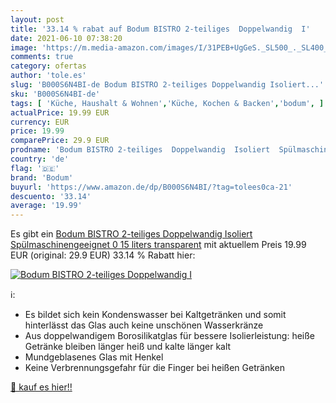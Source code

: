 ```yaml
---
layout: post
title: '33.14 % rabat auf Bodum BISTRO 2-teiliges  Doppelwandig  I'
date: 2021-06-10 07:38:20
image: 'https://m.media-amazon.com/images/I/31PEB+UgGeS._SL500_._SL400_.jpg'
comments: true
category: ofertas
author: 'tole.es'
slug: 'B000S6N4BI-de Bodum BISTRO 2-teiliges Doppelwandig Isoliert...'
sku: 'B000S6N4BI-de'
tags: [ 'Küche, Haushalt & Wohnen','Küche, Kochen & Backen','bodum', ]
actualPrice: 19.99 EUR
currency: EUR
price: 19.99
comparePrice: 29.9 EUR
prodname: 'Bodum BISTRO 2-teiliges  Doppelwandig  Isoliert  Spülmaschinengeeignet  0 15 liters  transparent'
country: 'de'
flag: '🇩🇪'
brand: 'Bodum'
buyurl: 'https://www.amazon.de/dp/B000S6N4BI/?tag=tolees0ca-21'
descuento: '33.14'
average: '19.99'
---
```


Es gibt ein [Bodum BISTRO 2-teiliges  Doppelwandig  Isoliert  Spülmaschinengeeignet  0 15 liters  transparent](https://www.amazon.de/dp/B000S6N4BI/?tag=tolees0ca-21) mit aktuellem Preis 19.99 EUR (original: 29.9 EUR) 33.14 % Rabatt hier:

[![Bodum BISTRO 2-teiliges  Doppelwandig  I](https://m.media-amazon.com/images/I/31PEB+UgGeS._SL500_._SL400_.jpg)](https://www.amazon.de/dp/B000S6N4BI/?tag=tolees0ca-21)

ℹ️:

- Es bildet sich kein Kondenswasser bei Kaltgetränken und somit hinterlässt das Glas auch keine unschönen Wasserkränze
- Aus doppelwandigem Borosilikatglas für bessere Isolierleistung: heiße Getränke bleiben länger heiß und kalte länger kalt
- Mundgeblasenes Glas mit Henkel
- Keine Verbrennungsgefahr für die Finger bei heißen Getränken

[🛒 kauf es hier!!](https://www.amazon.de/dp/B000S6N4BI/?tag=tolees0ca-21)

